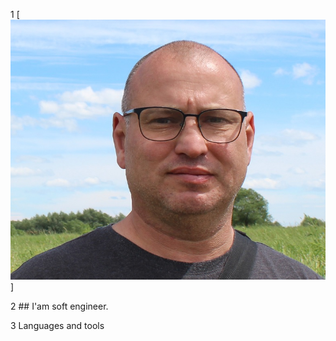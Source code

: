 1 [![Header](https://github.com/Advocat73/Advocat73/blob/main/assets/Avatar.jpg)]

2 ## I'am soft engineer.

3 Languages and tools
